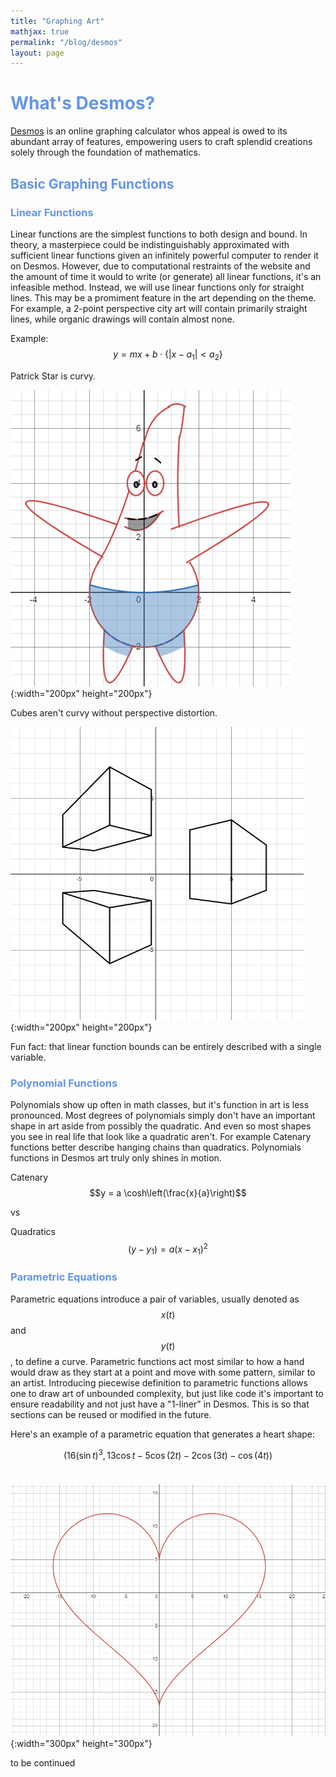 ```yaml
---
title: "Graphing Art"
mathjax: true
permalink: "/blog/desmos"
layout: page
---
```


# <span style="color: #6495ED;">What's Desmos?</span>

[Desmos](https://www.desmos.com/calculator) is an online graphing calculator whos appeal is owed to its abundant array of features, empowering users to craft splendid creations solely through the foundation of mathematics.

## <span style="color: #6495ED;">Basic Graphing Functions</span>

### <span style="color: #6495ED;"> Linear Functions</span>

Linear functions are the simplest functions to both design and bound. In theory, a masterpiece could be indistinguishably approximated with sufficient linear functions given an infinitely powerful computer to render it on Desmos. However, due to computational restraints of the website and the amount of time it would to write (or generate) all linear functions, it's an infeasible method. Instead, we will use linear functions only for straight lines. This may be a promiment feature in the art depending on the theme. For example, a 2-point perspective city art will contain primarily straight lines, while organic drawings will contain almost none. 


Example:
$$ y = mx + b\cdot \{ |x - a_1| < a_2 \} $$

Patrick Star is curvy. 

![heart](../assets/images/desmos_patrick.png){:width="200px" height="200px"}


Cubes aren't curvy without perspective distortion.

![heart](../assets/images/desmos_cubes.png){:width="200px" height="200px"}

Fun fact: that linear function bounds can be entirely described with a single variable.

### <span style="color: #6495ED;">Polynomial Functions</span>

Polynomials show up often in math classes, but it's function in art is less pronounced. Most degrees of polynomials simply don't have an important shape in art aside from possibly the quadratic. And even so most shapes you see in real life that look like a quadratic aren't. For example Catenary functions better describe hanging chains than quadratics. Polynomials functions in Desmos art truly only shines in motion. 

Catenary
$$y = a \cosh\left(\frac{x}{a}\right)$$ 

vs 

Quadratics
$$ (y-y_1) = a(x-x_1)^2 $$

### <span style="color: #6495ED;">Parametric Equations</span>

Parametric equations introduce a pair of variables, usually denoted as $$x(t)$$ and $$y(t)$$, to define a curve. Parametric functions act most similar to how a hand would draw as they start at a point and move with some pattern, similar to an artist. Introducing piecewise definition to parametric functions allows one to draw art of unbounded complexity, but just like code it's important to ensure readability and not just have a "1-liner" in Desmos. This is so that sections can be reused or modified in the future. 

Here's an example of a parametric equation that generates a heart shape:

$$\left(16\left(\sin t\right)^{3},13\cos t-5\cos\left(2t\right)-2\cos\left(3t\right)-\cos\left(4t\right)\right)$$<br>


![heart](../assets/images/desmos_heart.png){:width="300px" height="300px"}

to be continued